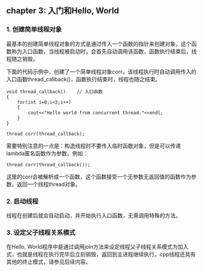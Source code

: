 ## chapter 3: 入门和Hello, World

### 1. 创建简单线程对象

最基本的创建简单线程对象的方式是通过传入一个函数的指针来创建对象，这个函数称为入口函数，当线程被启动时，会首先自动调用该函数，函数执行结束后，线程随之销毁。

下面的代码示例中，创建了一个简单线程对象corr，该线程执行时自动调用传入的入口函数thread_callback()，函数执行结束时，线程也随之结束。

```
void thread_callback()    // 入口函数
{
	for(int i=0;i<3;i++)
	{
		cout<<"Hello world from concurrent thread."<<endl;
	}
}

thread corr(thread_callback);

```

需要特别注意的一点是：构造线程时不要传入临时函数对象，但是可以传递lambda匿名函数作为参数，例如：

```
thread corr(thread_callback());
```
这里的corr会被解析成一个函数，这个函数接受一个无参数无返回值的函数作为参数，返回一个线程thread对象。

### 2. 启动线程

线程在创建后就会自动启动，并开始执行入口函数，无需调用特殊的方法。

### 3. 设定父子线程关系模式

在Hello, World程序中是通过调用join方法来设定线程父子线程关系模式为加入式，也就是线程在执行完毕后立刻销毁，返回到主进程继续执行。cpp线程还具有其他的终止模式，请参见后续内容。
